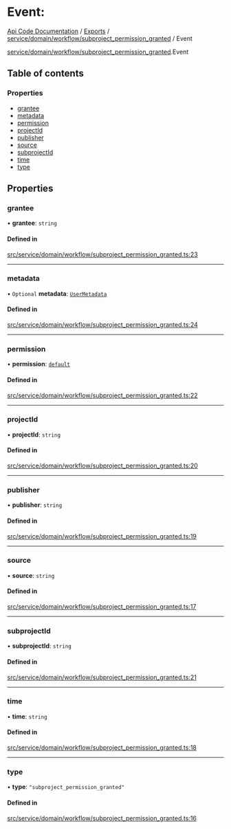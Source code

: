 # Event: 
 
[Api Code Documentation](../README.md) / [Exports](../modules.md) / [service/domain/workflow/subproject\_permission\_granted](../modules/service_domain_workflow_subproject_permission_granted.md) / Event

[service/domain/workflow/subproject\_permission\_granted](../modules/service_domain_workflow_subproject_permission_granted.md).Event

## Table of contents

### Properties

- [grantee](service_domain_workflow_subproject_permission_granted.Event.md#grantee)
- [metadata](service_domain_workflow_subproject_permission_granted.Event.md#metadata)
- [permission](service_domain_workflow_subproject_permission_granted.Event.md#permission)
- [projectId](service_domain_workflow_subproject_permission_granted.Event.md#projectid)
- [publisher](service_domain_workflow_subproject_permission_granted.Event.md#publisher)
- [source](service_domain_workflow_subproject_permission_granted.Event.md#source)
- [subprojectId](service_domain_workflow_subproject_permission_granted.Event.md#subprojectid)
- [time](service_domain_workflow_subproject_permission_granted.Event.md#time)
- [type](service_domain_workflow_subproject_permission_granted.Event.md#type)

## Properties

### grantee

• **grantee**: `string`

#### Defined in

[src/service/domain/workflow/subproject_permission_granted.ts:23](https://github.com/openkfw/TruBudget/blob/086d599/api/src/service/domain/workflow/subproject_permission_granted.ts#L23)

___

### metadata

• `Optional` **metadata**: [`UserMetadata`](../modules/service_domain_metadata.md#usermetadata)

#### Defined in

[src/service/domain/workflow/subproject_permission_granted.ts:24](https://github.com/openkfw/TruBudget/blob/086d599/api/src/service/domain/workflow/subproject_permission_granted.ts#L24)

___

### permission

• **permission**: [`default`](../modules/authz_intents.md#default)

#### Defined in

[src/service/domain/workflow/subproject_permission_granted.ts:22](https://github.com/openkfw/TruBudget/blob/086d599/api/src/service/domain/workflow/subproject_permission_granted.ts#L22)

___

### projectId

• **projectId**: `string`

#### Defined in

[src/service/domain/workflow/subproject_permission_granted.ts:20](https://github.com/openkfw/TruBudget/blob/086d599/api/src/service/domain/workflow/subproject_permission_granted.ts#L20)

___

### publisher

• **publisher**: `string`

#### Defined in

[src/service/domain/workflow/subproject_permission_granted.ts:19](https://github.com/openkfw/TruBudget/blob/086d599/api/src/service/domain/workflow/subproject_permission_granted.ts#L19)

___

### source

• **source**: `string`

#### Defined in

[src/service/domain/workflow/subproject_permission_granted.ts:17](https://github.com/openkfw/TruBudget/blob/086d599/api/src/service/domain/workflow/subproject_permission_granted.ts#L17)

___

### subprojectId

• **subprojectId**: `string`

#### Defined in

[src/service/domain/workflow/subproject_permission_granted.ts:21](https://github.com/openkfw/TruBudget/blob/086d599/api/src/service/domain/workflow/subproject_permission_granted.ts#L21)

___

### time

• **time**: `string`

#### Defined in

[src/service/domain/workflow/subproject_permission_granted.ts:18](https://github.com/openkfw/TruBudget/blob/086d599/api/src/service/domain/workflow/subproject_permission_granted.ts#L18)

___

### type

• **type**: ``"subproject_permission_granted"``

#### Defined in

[src/service/domain/workflow/subproject_permission_granted.ts:16](https://github.com/openkfw/TruBudget/blob/086d599/api/src/service/domain/workflow/subproject_permission_granted.ts#L16)
